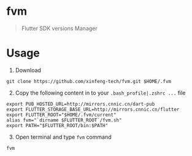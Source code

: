 # fvm
> Flutter SDK versions Manager

# Usage

1. Download 

```
git clone https://github.com/xinfeng-tech/fvm.git $HOME/.fvm
```

2. Copy the following content in to your `.bash_profile|.zshrc ...` file

```
export PUB_HOSTED_URL=http://mirrors.cnnic.cn/dart-pub
export FLUTTER_STORAGE_BASE_URL=http://mirrors.cnnic.cn/flutter 
export FLUTTER_ROOT="$HOME/.fvm/current"
alias fvm="`dirname $FLUTTER_ROOT`/fvm.sh"
export PATH="$FLUTTER_ROOT/bin:$PATH"
```

3. Open terminal and type `fvm` command
```
fvm
```